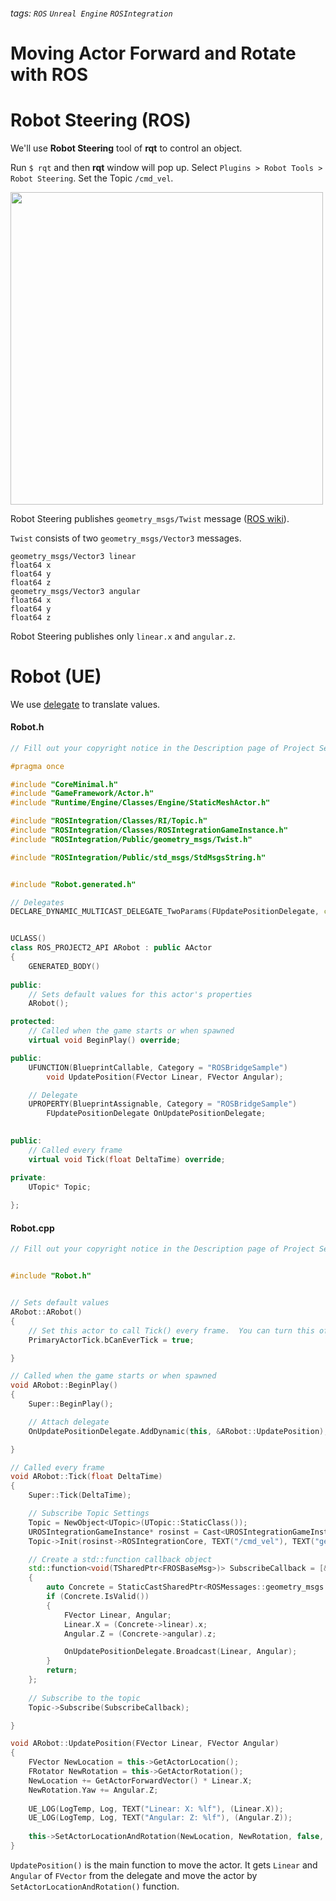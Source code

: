 ###### tags: `ROS` `Unreal Engine` `ROSIntegration`

Moving Actor Forward and Rotate with ROS
===
# Robot Steering (ROS)
We'll use **Robot Steering** tool of **rqt** to control an object.

Run `$ rqt` and then **rqt** window will pop up.
Select `Plugins > Robot Tools > Robot Steering`.
Set the Topic `/cmd_vel`.

<img src=https://i.imgur.com/1xBjmUq.png width=500/>

Robot Steering publishes `geometry_msgs/Twist` message ([ROS wiki](http://docs.ros.org/melodic/api/geometry_msgs/html/msg/Twist.html)).

`Twist` consists of two `geometry_msgs/Vector3` messages.

    geometry_msgs/Vector3 linear
    float64 x
    float64 y
    float64 z
    geometry_msgs/Vector3 angular
    float64 x
    float64 y
    float64 z

Robot Steering publishes only `linear.x` and `angular.z`.

# Robot (UE)
We use [delegate](https://docs.unrealengine.com/en-US/Programming/UnrealArchitecture/Delegates/index.html) to translate values.

#### Robot.h
```cpp
// Fill out your copyright notice in the Description page of Project Settings.

#pragma once

#include "CoreMinimal.h"
#include "GameFramework/Actor.h"
#include "Runtime/Engine/Classes/Engine/StaticMeshActor.h"

#include "ROSIntegration/Classes/RI/Topic.h"
#include "ROSIntegration/Classes/ROSIntegrationGameInstance.h"
#include "ROSIntegration/Public/geometry_msgs/Twist.h"

#include "ROSIntegration/Public/std_msgs/StdMsgsString.h"


#include "Robot.generated.h"

// Delegates
DECLARE_DYNAMIC_MULTICAST_DELEGATE_TwoParams(FUpdatePositionDelegate, const FVector, Linear, const FVector, Angular);


UCLASS()
class ROS_PROJECT2_API ARobot : public AActor
{
	GENERATED_BODY()
	
public:	
	// Sets default values for this actor's properties
	ARobot();

protected:
	// Called when the game starts or when spawned
	virtual void BeginPlay() override;

public:
	UFUNCTION(BlueprintCallable, Category = "ROSBridgeSample")
		void UpdatePosition(FVector Linear, FVector Angular);

	// Delegate
	UPROPERTY(BlueprintAssignable, Category = "ROSBridgeSample")
		FUpdatePositionDelegate OnUpdatePositionDelegate;
	

public:	
	// Called every frame
	virtual void Tick(float DeltaTime) override;

private:
	UTopic* Topic;	
	
};
```
#### Robot.cpp
```cpp
// Fill out your copyright notice in the Description page of Project Settings.


#include "Robot.h"


// Sets default values
ARobot::ARobot()
{
 	// Set this actor to call Tick() every frame.  You can turn this off to improve performance if you don't need it.
	PrimaryActorTick.bCanEverTick = true;

}

// Called when the game starts or when spawned
void ARobot::BeginPlay()
{
	Super::BeginPlay();

	// Attach delegate
	OnUpdatePositionDelegate.AddDynamic(this, &ARobot::UpdatePosition);

}

// Called every frame
void ARobot::Tick(float DeltaTime)
{
	Super::Tick(DeltaTime);

	// Subscribe Topic Settings
	Topic = NewObject<UTopic>(UTopic::StaticClass());
	UROSIntegrationGameInstance* rosinst = Cast<UROSIntegrationGameInstance>(GetGameInstance());
	Topic->Init(rosinst->ROSIntegrationCore, TEXT("/cmd_vel"), TEXT("geometry_msgs/Twist"));

	// Create a std::function callback object
	std::function<void(TSharedPtr<FROSBaseMsg>)> SubscribeCallback = [&](TSharedPtr<FROSBaseMsg> msg) -> void
	{
		auto Concrete = StaticCastSharedPtr<ROSMessages::geometry_msgs::Twist>(msg);
		if (Concrete.IsValid())
		{
			FVector Linear, Angular;
			Linear.X = (Concrete->linear).x;
			Angular.Z = (Concrete->angular).z;

			OnUpdatePositionDelegate.Broadcast(Linear, Angular);
		}
		return;
	};
	
	// Subscribe to the topic
	Topic->Subscribe(SubscribeCallback);

}

void ARobot::UpdatePosition(FVector Linear, FVector Angular)
{
	FVector NewLocation = this->GetActorLocation();
	FRotator NewRotation = this->GetActorRotation();
	NewLocation += GetActorForwardVector() * Linear.X;
	NewRotation.Yaw += Angular.Z;
    
	UE_LOG(LogTemp, Log, TEXT("Linear: X: %lf"), (Linear.X));
	UE_LOG(LogTemp, Log, TEXT("Angular: Z: %lf"), (Angular.Z));
    
	this->SetActorLocationAndRotation(NewLocation, NewRotation, false, 0, ETeleportType::None);
}
```

`UpdatePosition()` is the main function to move the actor.
It gets `Linear` and `Angular` of `FVector` from the delegate and move the actor by `SetActorLocationAndRotation()` function.


